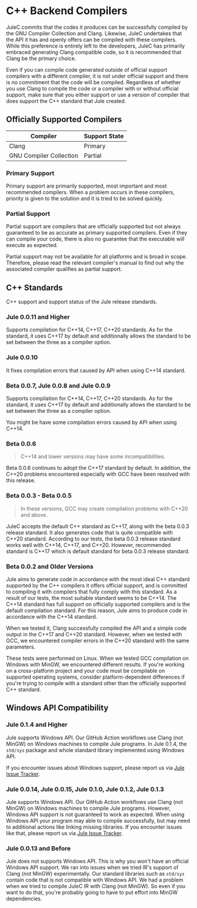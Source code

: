 # C++ Backend Compilers

JuleC commits that the codes it produces can be successfully compiled by the GNU Compiler Collection and Clang. Likewise, JuleC undertakes that the API it has and openly offers can be compiled with these compilers. While this preference is entirely left to the developers, JuleC has primarily embraced generating Clang compatible code, so it is recommended that Clang be the primary choice.

Even if you can compile code generated outside of official support compilers with a different compiler, it is not under official support and there is no commitment that the code will be compiled. Regardless of whether you use Clang to compile the code or a compiler with or without official support, make sure that you either support or use a version of compiler that does support the C++ standard that Jule created.

## Officially Supported Compilers

| Compiler                | Support State                          |
|-------------------------|----------------------------------------|
| Clang                   | <div class="green">Primary</div>       |
| GNU Compiler Collection | <div class="orange">Partial</div>      |

### Primary Support

Primary support are primarily supported, most important and most recommended compilers. When a problem occurs in these compilers, priority is given to the solution and it is tried to be solved quickly.

### Partial Support

Partial support are compilers that are officially supported but not always guaranteed to be as accurate as primary supported compilers. Even if they can compile your code, there is also no guarantee that the executable will execute as expected.

Partial support may not be available for all platforms and is broad in scope. Therefore, please read the relevant compiler's manual to find out why the associated compiler qualifies as partial support.

## C++ Standards

C++ support and support status of the Jule release standards.

### Jule 0.0.11 and Higher

Supports compilation for C++14, C++17, C++20 standards. As for the standard, it uses C++17 by default and additionally allows the standard to be set between the three as a compiler option.

### Jule 0.0.10

It fixes compilation errors that caused by API when using C++14 standard.

### Beta 0.0.7, Jule 0.0.8 and Jule 0.0.9

Supports compilation for C++14, C++17, C++20 standards. As for the standard, it uses C++17 by default and additionally allows the standard to be set between the three as a compiler option.

You might be have some compilation errors caused by API when using C++14.

### Beta 0.0.6

> C++14 and lower versions may have some incompatibilities.

Beta 0.0.6 continues to adopt the C++17 standard by default. In addition, the C++20 problems encountered especially with GCC have been resolved with this release.

### Beta 0.0.3 - Beta 0.0.5

> In these versions, GCC may create compilation problems with C++20 and above.

JuleC accepts the default C++ standard as C++17, along with the beta 0.0.3 release standard. It also generates code that is quite compatible with C++20 standard. According to our tests, the beta 0.0.3 release standard works well with C++14, C++17, and C++20. However, recommended standard is C++17 which is default standard for beta 0.0.3 release standard.

### Beta 0.0.2 and Older Versions

Jule aims to generate code in accordance with the most ideal C++ standard supported by the C++ compilers it offers official support, and is committed to compiling it with compilers that fully comply with this standard. As a result of our tests, the most suitable standard seems to be C++14. The C++14 standard has full support on officially supported compilers and is the default compilation standard. For this reason, Jule aims to produce code in accordance with the C++14 standard.

When we tested it, Clang successfully compiled the API and a simple code output in the C++17 and C++20 standard. However, when we tested with GCC, we encountered compiler errors in the C++20 standard with the same parameters.

These tests were performed on Linux. When we tested GCC compilation on Windows with MinGW, we encountered different results. If you're working on a cross-platform project and your code must be compilable on supported operating systems, consider platform-dependent differences if you're trying to compile with a standard other than the officially supported C++ standard.

## Windows API Compatibility

### Jule 0.1.4 and Higher

Jule supports Windows API. Our GitHub Action workflows use Clang (not MinGW) on Windows machines to compile Jule programs. In Jule 0.1.4, the `std/sys` package and whole standard library implemented using Windows API.

If you encounter issues about Windows support, please report us via [Jule Issue Tracker](https://github.com/julelang/jule/issues).

### Jule 0.0.14, Jule 0.0.15, Jule 0.1.0, Jule 0.1.2, Jule 0.1.3

Jule supports Windows API. Our GitHub Action workflows use Clang (not MinGW) on Windows machines to compile Jule programs. However, Windows API support is not guaranteed to work as expected. When using Windows API your program may able to compile successfully, but may need to additional actions like linking missing libraries. If you encounter issues like that, please report us via [Jule Issue Tracker](https://github.com/julelang/jule/issues).

### Jule 0.0.13 and Before

Jule does not supports Windows API. This is why you won't have an official Windows API support. We ran into issues when we tried IR's support of Clang (not MinGW) experimentally. Our standard libraries such as `std/sys` contain code that is not compatible with Windows API. We had a problem when we tried to compile JuleC IR with Clang (not MinGW). So even if you want to do that, you're probably going to have to put effort into MinGW dependencies.